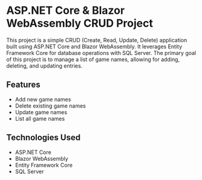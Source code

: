 # ASP.NET Core & Blazor WebAssembly CRUD Project

This project is a simple CRUD (Create, Read, Update, Delete) application built using ASP.NET Core and Blazor WebAssembly. It leverages Entity Framework Core for database operations with SQL Server. The primary goal of this project is to manage a list of game names, allowing for adding, deleting, and updating entries.

## Features

- Add new game names
- Delete existing game names
- Update game names
- List all game names

## Technologies Used

- ASP.NET Core
- Blazor WebAssembly
- Entity Framework Core
- SQL Server


